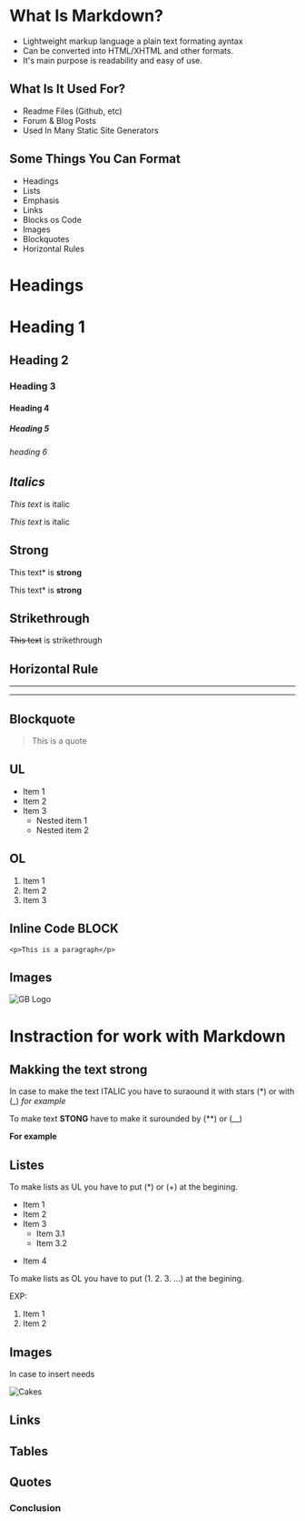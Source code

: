 # __What Is Markdown?__
 
* Lightweight markup language a plain text formating ayntax
* Can be converted into HTML/XHTML and other formats.
* It's main purpose is readability and easy of use.

## What Is It Used For? 
* Readme Files (Github, etc)
* Forum & Blog Posts 
* Used In Many Static Site Generators

## Some Things You Can Format 
* Headings 
* Lists
* Emphasis 
* Links 
* Blocks os Code
* Images 
* Blockquotes
* Horizontal Rules

# __Headings__ 
# Heading 1 
## Heading 2
### Heading 3
#### Heading 4
##### Heading 5 
###### heading 6

## _Italics_
*This text* is italic

_This text_ is italic

## **Strong**
This text* is **strong**

This text* is __strong__

## __Strikethrough__

~~This text~~ is strikethrough

## __Horizontal Rule__ 

---
___

## __Blockquote__

> This is a quote

## __UL__

* Item 1 
* Item 2
* Item 3 
    * Nested item 1
    * Nested item 2

## __OL__

1. Item 1
2. Item 2
3. Item 3

## __Inline Code BLOCK__

`<p>This is a paragraph</p>`

## __Images__

![GB Logo](GB_logo.jpeg)

# Instraction for work with Markdown

## Makking the text strong 

In case to make the text ITALIC  you have to suraound it with stars (*) or with (_) 
_for example_ 

To make text **STONG** have to make it surounded by (**) or (__)

__For example__
 

## Listes 

To make lists as UL you have to put (*) or (+) at the begining.

* Item 1
* Item 2
* Item 3 
    * Item 3.1
    * Item 3.2
+ Item 4

To make lists as OL you have to put (1. 2. 3. ...) at the begining.

EXP:

1. Item 1
2. Item 2 

## Images

In case to insert needs 

![Cakes](cakes.jpeg)


## Links

## Tables 

## Quotes 

### Conclusion 
